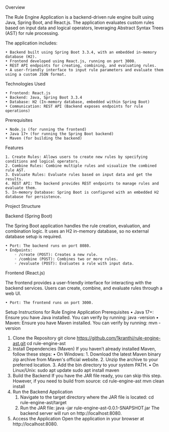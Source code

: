 Overview

The Rule Engine Application is a backend-driven rule engine built using Java, Spring Boot, and React.js. The application evaluates custom rules based on input data and logical operators, leveraging Abstract Syntax Trees (AST) for rule processing.

The application includes:

    • Backend built using Spring Boot 3.3.4, with an embedded in-memory database (H2).
    • Frontend developed using React.js, running on port 3000.
    • REST API endpoints for creating, combining, and evaluating rules.
    • A user-friendly interface to input rule parameters and evaluate them using a custom JSON format.
    
Technologies Used

    • Frontend: React.js
    • Backend: Java, Spring Boot 3.3.4
    • Database: H2 (In-memory database, embedded within Spring Boot)
    • Communication: REST API (Backend exposes endpoints for rule operations)
    
Prerequisites

    • Node.js (for running the frontend)
    • Java 17+ (for running the Spring Boot backend)
    • Maven (for building the backend)
    
Features

    1. Create Rules: Allows users to create new rules by specifying conditions and logical operators.
    2. Combine Rules: Combine multiple rules and visualize the combined rule AST.
    3. Evaluate Rules: Evaluate rules based on input data and get the results.
    4. REST API: The backend provides REST endpoints to manage rules and evaluate them.
    5. In-memory Database: Spring Boot is configured with an embedded H2 database for persistence.
    
Project Structure

Backend (Spring Boot)

The Spring Boot application handles the rule creation, evaluation, and combination logic. It uses an H2 in-memory database, so no external database setup is required.

    • Port: The backend runs on port 8080.
    • Endpoints:
        ◦ /create (POST): Creates a new rule.
        ◦ /combine (POST): Combines two or more rules.
        ◦ /evaluate (POST): Evaluates a rule with input data.
        
Frontend (React.js)

The frontend provides a user-friendly interface for interacting with the backend services. Users can create, combine, and evaluate rules through a web UI.

    • Port: The frontend runs on port 3000.
    
Setup Instructions for Rule Engine Application
Prerequisites
    • Java 17+: Ensure you have Java installed. You can verify by running:
      java -version
    • Maven: Ensure you have Maven installed. You can verify by running:
      mvn -version
1. Clone the Repository
git clone https://github.com/1kranthi/rule-engine-ast.git
cd rule-engine-ast
2. Install Dependencies (Maven)
If you haven’t already installed Maven, follow these steps:
    • On Windows:
        1. Download the latest Maven binary zip archive from Maven's official website.
        2. Unzip the archive to your preferred location.
        3. Add the bin directory to your system PATH.
    • On Linux/Unix:
      sudo apt update
      sudo apt install maven
3. Build the Backend 
If you have the JAR file ready, you can skip this step. However, if you need to build from source:
cd rule-engine-ast
mvn clean install
4. Run the Backend Application
    1. Navigate to the target directory where the JAR file is located:
       cd rule-engine-ast/target
    2. Run the JAR file:
       java -jar rule-engine-ast-0.0.1-SNAPSHOT.jar
       The backend server will run on http://localhost:8080.
5. Access the Application
Open the application in your browser at http://localhost:8080.

